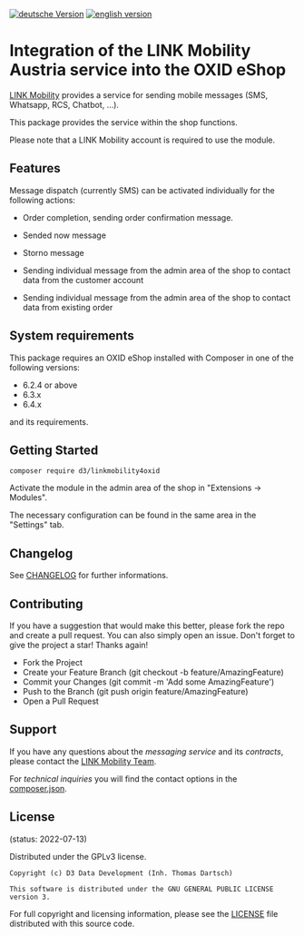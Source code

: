 [![deutsche Version](https://logos.oxidmodule.com/de2_xs.svg)](README.md)
[![english version](https://logos.oxidmodule.com/en2_xs.svg)](README.en.md)

# Integration of the LINK Mobility Austria service into the OXID eShop

[LINK Mobility](https://www.linkmobility.de/) provides a service for sending mobile messages (SMS, Whatsapp, RCS, Chatbot, ...).

This package provides the service within the shop functions.

Please note that a LINK Mobility account is required to use the module.

## Features

Message dispatch (currently SMS) can be activated individually for the following actions:

- Order completion, sending order confirmation message.
- Sended now message
- Storno message

- Sending individual message from the admin area of the shop to contact data from the customer account
- Sending individual message from the admin area of the shop to contact data from existing order

## System requirements

This package requires an OXID eShop installed with Composer in one of the following versions:

- 6.2.4 or above
- 6.3.x
- 6.4.x

and its requirements.

## Getting Started

```
composer require d3/linkmobility4oxid
```

Activate the module in the admin area of the shop in "Extensions -> Modules".

The necessary configuration can be found in the same area in the "Settings" tab.

## Changelog

See [CHANGELOG](CHANGELOG.md) for further informations.

## Contributing

If you have a suggestion that would make this better, please fork the repo and create a pull request. You can also simply open an issue. Don't forget to give the project a star! Thanks again!

- Fork the Project
- Create your Feature Branch (git checkout -b feature/AmazingFeature)
- Commit your Changes (git commit -m 'Add some AmazingFeature')
- Push to the Branch (git push origin feature/AmazingFeature)
- Open a Pull Request

## Support

If you have any questions about the *messaging service* and its *contracts*, please contact the [LINK Mobility Team](https://www.linkmobility.de/kontakt).

For *technical inquiries* you will find the contact options in the [composer.json](composer.json).

## License
(status: 2022-07-13)

Distributed under the GPLv3 license.

```
Copyright (c) D3 Data Development (Inh. Thomas Dartsch)

This software is distributed under the GNU GENERAL PUBLIC LICENSE version 3.
```

For full copyright and licensing information, please see the [LICENSE](LICENSE.md) file distributed with this source code.